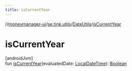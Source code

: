 ```yaml
---
title: isCurrentYear
---
```

//[moneymanager-ui](../../../index.html)/[se.tink.utils](../index.html)/[DateUtils](index.html)/[isCurrentYear](is-current-year.html)



# isCurrentYear



[androidJvm]\
fun [isCurrentYear](is-current-year.html)(evaluatedDate: [LocalDateTime](https://developer.android.com/reference/kotlin/java/time/LocalDateTime.html)): [Boolean](https://kotlinlang.org/api/latest/jvm/stdlib/kotlin/-boolean/index.html)




